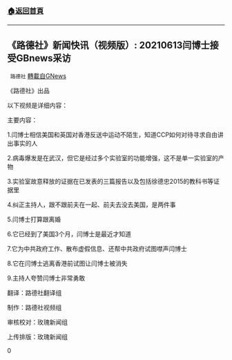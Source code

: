 ###  [:house:返回首頁](https://github.com/ourhimalayas/txt)
---

## 《路德社》新闻快讯（视频版）: 20210613闫博士接受GBnews采访
` 路德社` [轉載自GNews](https://gnews.org/zh-hans/1323344/)

《路德社》出品

以下视频是详细内容：

主要内容：

1.闫博士相信美国和英国对香港反送中运动不陌生，知道CCP如何对待寻求自由讲出事实的人

2.病毒爆发是在武汉，但它是经过多个实验室的功能增强，这不是单一实验室的产物

3.实验室故意释放的证据在已发表的三篇报告以及包括徐德忠2015的教科书等证据里

4.纠正主持人，跟不跟前夫在一起、前夫去没去美国，是两件事

5.闫博士打算跟离婚

6.它已经到了美国3个月，闫博士是最近才知道

7.它为中共政府工作、散布虚假信息、还帮中共政府试图噤声闫博士

8.它在闫博士逃离香港前试图让闫博士被消失

9.主持人夸赞闫博士非常勇敢



翻译：路德社翻译组

制作：路德社视频组

审核校对：玫瑰新闻组

上传排版：玫瑰新闻组

0
